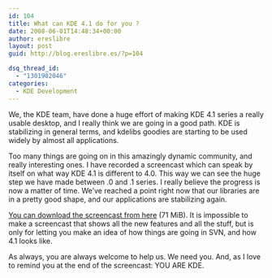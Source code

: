 ```yaml
---
id: 104
title: What can KDE 4.1 do for you ?
date: 2008-06-01T14:48:34+00:00
author: ereslibre
layout: post
guid: http://blog.ereslibre.es/?p=104

dsq_thread_id:
  - "1301902046"
categories:
  - KDE Development
---
```

We, the KDE team, have done a huge effort of making KDE 4.1 series a really usable desktop, and I really think we are going in a good path. KDE is stabilizing in general terms, and kdelibs goodies are starting to be used widely by almost all applications.

Too many things are going on in this amazingly dynamic community, and really interesting ones. I have recorded a screencast which can speak by itself on what way KDE 4.1 is different to 4.0. This way we can see the huge step we have made between .0 and .1 series. I really believe the progress is now a matter of time. We&#8217;ve reached a point right now that our libraries are in a pretty good shape, and our applications are stabilizing again.

<a href="http://media.ereslibre.es/2008/06/kde41.ogg" target="_blank">You can download the screencast from here</a> (71 MiB). It is impossible to make a screencast that shows all the new features and all the stuff, but is only for letting you make an idea of how things are going in SVN, and how 4.1 looks like.

As always, you are always welcome to help us. We need you. And, as I love to remind you at the end of the screencast: YOU ARE KDE.